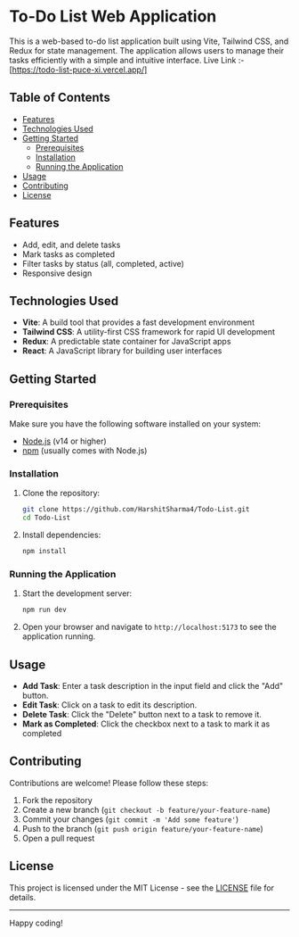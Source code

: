 # To-Do List Web Application 

This is a web-based to-do list application built using Vite, Tailwind CSS, and Redux for state management. The application allows users to manage their tasks efficiently with a simple and intuitive interface.
Live Link :- [https://todo-list-puce-xi.vercel.app/]
## Table of Contents
- [Features](#features)
- [Technologies Used](#technologies-used)
- [Getting Started](#getting-started)
  - [Prerequisites](#prerequisites)
  - [Installation](#installation)
  - [Running the Application](#running-the-application)
- [Usage](#usage)
- [Contributing](#contributing)
- [License](#license)

## Features
- Add, edit, and delete tasks
- Mark tasks as completed
- Filter tasks by status (all, completed, active)
- Responsive design

## Technologies Used
- **Vite**: A build tool that provides a fast development environment
- **Tailwind CSS**: A utility-first CSS framework for rapid UI development
- **Redux**: A predictable state container for JavaScript apps
- **React**: A JavaScript library for building user interfaces

## Getting Started

### Prerequisites
Make sure you have the following software installed on your system:
- [Node.js](https://nodejs.org/en/download/) (v14 or higher)
- [npm](https://www.npmjs.com/get-npm) (usually comes with Node.js)

### Installation
1. Clone the repository:
    ```bash
    git clone https://github.com/HarshitSharma4/Todo-List.git
    cd Todo-List
    ```

2. Install dependencies:
    ```bash
    npm install
    ```

### Running the Application
1. Start the development server:
    ```bash
    npm run dev
    ```

2. Open your browser and navigate to `http://localhost:5173` to see the application running.

## Usage
- **Add Task**: Enter a task description in the input field and click the "Add" button.
- **Edit Task**: Click on a task to edit its description.
- **Delete Task**: Click the "Delete" button next to a task to remove it.
- **Mark as Completed**: Click the checkbox next to a task to mark it as completed
  
## Contributing
Contributions are welcome! Please follow these steps:
1. Fork the repository
2. Create a new branch (`git checkout -b feature/your-feature-name`)
3. Commit your changes (`git commit -m 'Add some feature'`)
4. Push to the branch (`git push origin feature/your-feature-name`)
5. Open a pull request

## License
This project is licensed under the MIT License - see the [LICENSE](LICENSE) file for details.

---

Happy coding!
